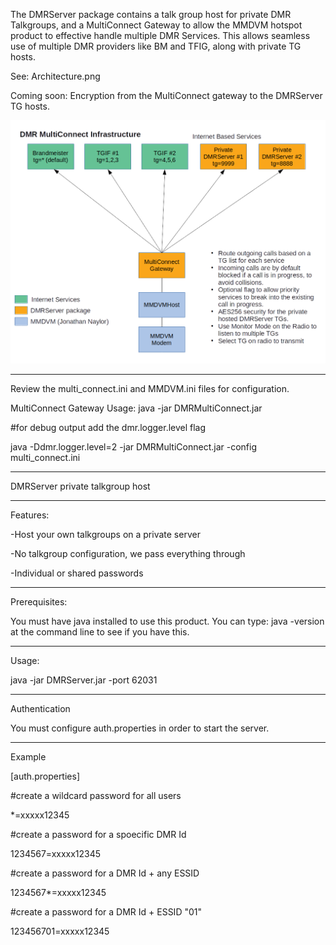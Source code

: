 The DMRServer package contains a talk group host for private DMR Talkgroups, and a MultiConnect 
Gateway to allow the MMDVM hotspot product to effective handle multiple DMR Services.  This 
allows seamless use of multiple DMR providers like BM and TFIG, along with private TG hosts.

See: Architecture.png

Coming soon: Encryption from the MultiConnect gateway to the DMRServer TG hosts.

![alt text](./Architecture.png)

-----------------------------------------------------------------------------------------------

Review the multi_connect.ini and MMDVM.ini files for configuration.

MultiConnect Gateway Usage:  java -jar DMRMultiConnect.jar

#for debug output add the dmr.logger.level flag

java -Ddmr.logger.level=2  -jar DMRMultiConnect.jar -config multi_connect.ini

-----------------------------------------------------------------------------------------------

DMRServer private talkgroup host 

-----------------------------------------------------------------------------------------------

Features:

-Host your own talkgroups on a private server

-No talkgroup configuration, we pass everything through

-Individual or shared passwords

-----------------------------------------------------------------------------------------------

Prerequisites:

You must have java installed to use this product.  You can type: java -version  at the command line to see if you have this.

-----------------------------------------------------------------------------------------------


Usage:

java -jar DMRServer.jar -port 62031

-----------------------------------------------------------------------------------------------

Authentication 

You must configure auth.properties in order to start the server.

-----------------------------------------------------------------------------------------------

Example 

[auth.properties]

#create a wildcard password for all users

*=xxxxx12345

#create a password for a spoecific DMR Id

1234567=xxxxx12345

#create a password for a DMR Id + any ESSID

1234567*=xxxxx12345

#create a password for a DMR Id + ESSID "01"

123456701=xxxxx12345
